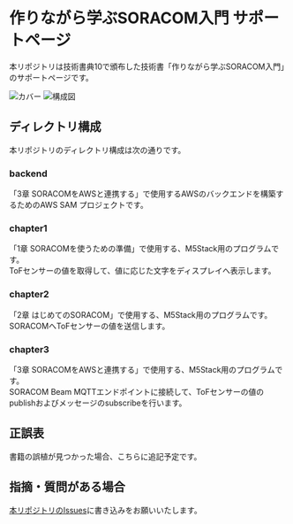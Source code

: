 # 作りながら学ぶSORACOM入門 サポートページ

本リポジトリは技術書典10で頒布した技術書「作りながら学ぶSORACOM入門」のサポートページです。

![カバー](https://user-images.githubusercontent.com/8074640/102677313-322c1c80-41e5-11eb-8057-c4d901f6175a.png)
![構成図](https://user-images.githubusercontent.com/8074640/102677317-35bfa380-41e5-11eb-95fc-7441af685c60.png)

## ディレクトリ構成

本リポジトリのディレクトリ構成は次の通りです。

### backend

「3章 SORACOMをAWSと連携する」で使用するAWSのバックエンドを構築するためのAWS SAM プロジェクトです。

### chapter1

「1章 SORACOMを使うための準備」で使用する、M5Stack用のプログラムです。  
ToFセンサーの値を取得して、値に応じた文字をディスプレイへ表示します。  

### chapter2

「2章 はじめてのSORACOM」で使用する、M5Stack用のプログラムです。  
SORACOMへToFセンサーの値を送信します。  

### chapter3

「3章 SORACOMをAWSと連携する」で使用する、M5Stack用のプログラムです。  
SORACOM Beam MQTTエンドポイントに接続して、ToFセンサーの値のpublishおよびメッセージのsubscribeを行います。  

## 正誤表

書籍の誤植が見つかった場合、こちらに追記予定です。

## 指摘・質問がある場合

[本リポジトリのIssues](https://github.com/yuuu/build_and_learn_soracom_book_site/issues)に書き込みをお願いいたします。
